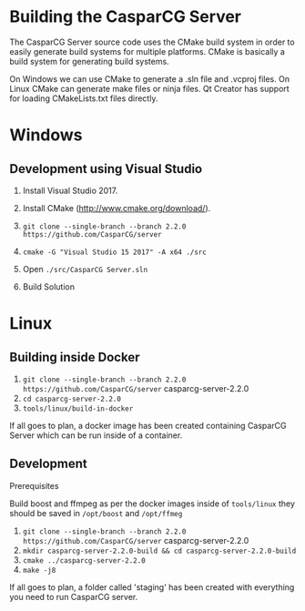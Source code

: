 Building the CasparCG Server
============================

The CasparCG Server source code uses the CMake build system in order to easily
generate build systems for multiple platforms. CMake is basically a build
system for generating build systems.

On Windows we can use CMake to generate a .sln file and .vcproj files. On
Linux CMake can generate make files or ninja files. Qt Creator has support for
loading CMakeLists.txt files directly.

Windows
=======

Development using Visual Studio
-------------------------------

1. Install Visual Studio 2017.

2. Install CMake (http://www.cmake.org/download/).

3. `git clone --single-branch --branch 2.2.0 https://github.com/CasparCG/server`

4. `cmake -G "Visual Studio 15 2017" -A x64 ./src`

5. Open `./src/CasparCG Server.sln`

6. Build Solution

Linux
=====

Building inside Docker
----------------------

1. `git clone --single-branch --branch 2.2.0 https://github.com/CasparCG/server` casparcg-server-2.2.0
2. `cd casparcg-server-2.2.0`
3. `tools/linux/build-in-docker`

If all goes to plan, a docker image has been created containing CasparCG Server which can be run inside of a container.

Development
-----------

Prerequisites

Build boost and ffmpeg as per the docker images inside of `tools/linux` they should be saved in `/opt/boost` and `/opt/ffmeg`
1. `git clone --single-branch --branch 2.2.0 https://github.com/CasparCG/server` casparcg-server-2.2.0
2. `mkdir casparcg-server-2.2.0-build && cd casparcg-server-2.2.0-build`
3. `cmake ../casparcg-server-2.2.0`
4. `make -j8`

If all goes to plan, a folder called 'staging' has been created with everything you need to run CasparCG server.
